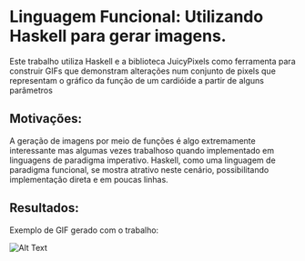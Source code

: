 # Linguagem Funcional: Utilizando Haskell para gerar imagens.
  Este trabalho utiliza Haskell e a biblioteca JuicyPixels como ferramenta para construir GIFs que demonstram alterações num conjunto de pixels que representam o gráfico da função de um cardióide a partir de alguns parâmetros 

## Motivações: 
  A geração de imagens por meio de funções é algo extremamente interessante mas algumas vezes trabalhoso quando implementado em linguagens de paradigma imperativo. Haskell, como uma linguagem de paradigma funcional, se mostra atrativo neste cenário, possibilitando implementação direta e em poucas linhas.

## Resultados:
  Exemplo de GIF gerado com o trabalho: 
  
 
![Alt Text](https://media.giphy.com/media/vFKqnCdLPNOKc/giphy.gif)


